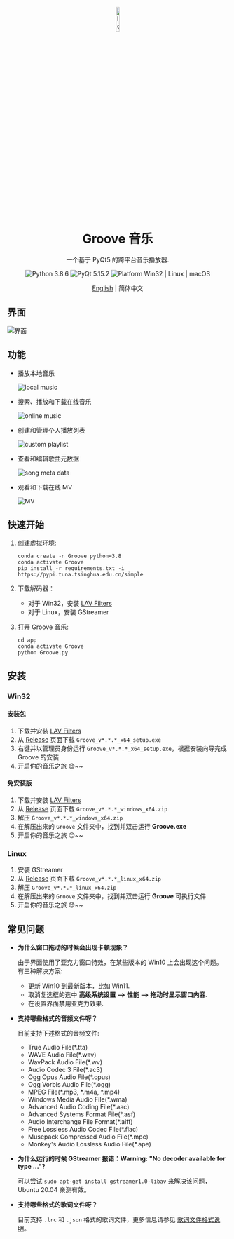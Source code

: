 <p align="center">
  <img width="12%" align="center" src="../app/resource/images/logo/logo.png" alt="logo">
</p>
  <h1 align="center">
  Groove 音乐
</h1>
<p align="center">
  一个基于 PyQt5 的跨平台音乐播放器.
</p>

<p align="center">

  <a style="text-decoration:none">
    <img src="https://img.shields.io/badge/Python-3.8.6-blue.svg?color=00B16A" alt="Python 3.8.6"/>
  </a>

  <a style="text-decoration:none">
    <img src="https://img.shields.io/badge/PyQt-5.15.2-blue?color=00B16A" alt="PyQt 5.15.2"/>
  </a>

  <a style="text-decoration:none">
    <img src="https://img.shields.io/badge/Platform-Win32%20|%20Linux%20|%20macOS-blue?color=00B16A" alt="Platform Win32 | Linux | macOS"/>
  </a>
</p>

<p align="center">
<a href="../README.md">English</a> | 简体中文
</p>

## 界面
![界面](./screenshot/Groove音乐.png)

## 功能

* 播放本地音乐

  ![local music](screenshot/本地音乐.gif)

* 搜索、播放和下载在线音乐

  ![online music](screenshot/在线音乐.gif)

* 创建和管理个人播放列表

  ![custom playlist](screenshot/播放列表.gif)

* 查看和编辑歌曲元数据

  ![song meta data](screenshot/歌曲信息.gif)

* 观看和下载在线 MV

  ![MV](screenshot/播放和下载MV.png)


## 快速开始
1. 创建虚拟环境:

    ```shell
    conda create -n Groove python=3.8
    conda activate Groove
    pip install -r requirements.txt -i https://pypi.tuna.tsinghua.edu.cn/simple
    ```

2. 下载解码器：
   * 对于 Win32，安装 [LAV Filters](https://github.com/Nevcairiel/LAVFilters/releases/download/0.74/LAVFilters-0.74-Installer.exe)
   * 对于 Linux，安装 GStreamer


3. 打开 Groove 音乐:

    ```shell
    cd app
    conda activate Groove
    python Groove.py
    ```

## 安装
### Win32
#### 安装包
1. 下载并安装 [LAV Filters](https://github.com/Nevcairiel/LAVFilters/releases/download/0.74/LAVFilters-0.74-Installer.exe)
2. 从 [Release](https://github.com/zhiyiYo/Groove/releases) 页面下载 `Groove_v*.*.*_x64_setup.exe`
3. 右键并以管理员身份运行 `Groove_v*.*.*_x64_setup.exe`，根据安装向导完成 Groove 的安装
4. 开启你的音乐之旅 😊~~

#### 免安装版
1. 下载并安装 [LAV Filters](https://github.com/Nevcairiel/LAVFilters/releases/download/0.74/LAVFilters-0.74-Installer.exe)
2. 从 [Release](https://github.com/zhiyiYo/Groove/releases) 页面下载 `Groove_v*.*.*_windows_x64.zip`
3. 解压 `Groove_v*.*.*_windows_x64.zip`
4. 在解压出来的 `Groove` 文件夹中，找到并双击运行 **Groove.exe**
5. 开启你的音乐之旅 😊~~

### Linux
1. 安装 GStreamer
2. 从 [Release](https://github.com/zhiyiYo/Groove/releases) 页面下载 `Groove_v*.*.*_linux_x64.zip`
3. 解压 `Groove_v*.*.*_linux_x64.zip`
4. 在解压出来的 `Groove` 文件夹中，找到并双击运行 **Groove** 可执行文件
5. 开启你的音乐之旅 😊~~


## 常见问题
* **为什么窗口拖动的时候会出现卡顿现象？**

  由于界面使用了亚克力窗口特效，在某些版本的 Win10 上会出现这个问题。有三种解决方案:

  * 更新 Win10 到最新版本，比如 Win11.
  * 取消复选框的选中 **高级系统设置 --> 性能 --> 拖动时显示窗口内容**.
  * 在设置界面禁用亚克力效果.

* **支持哪些格式的音频文件呀？**

  目前支持下述格式的音频文件:
  * True Audio File(*.tta)
  * WAVE Audio File(*.wav)
  * WavPack Audio File(*.wv)
  * Audio Codec 3 File(*.ac3)
  * Ogg Opus Audio File(*.opus)
  * Ogg Vorbis Audio File(*.ogg)
  * MPEG File(*.mp3, *.m4a, *.mp4)
  * Windows Media Audio File(*.wma)
  * Advanced Audio Coding File(*.aac)
  * Advanced Systems Format File(*.asf)
  * Audio Interchange File Format(*.aiff)
  * Free Lossless Audio Codec File(*.flac)
  * Musepack Compressed Audio File(*.mpc)
  * Monkey's Audio Lossless Audio File(*.ape)

* **为什么运行的时候 GStreamer 报错：Warning: "No decoder available for type ..."?**

  可以尝试 `sudo apt-get install gstreamer1.0-libav` 来解决该问题，Ubuntu 20.04 亲测有效。

* **支持哪些格式的歌词文件呀？**

  目前支持 `.lrc` 和 `.json` 格式的歌词文件，更多信息请参见 [歌词文件格式说明](./lyrics_format.md)。
